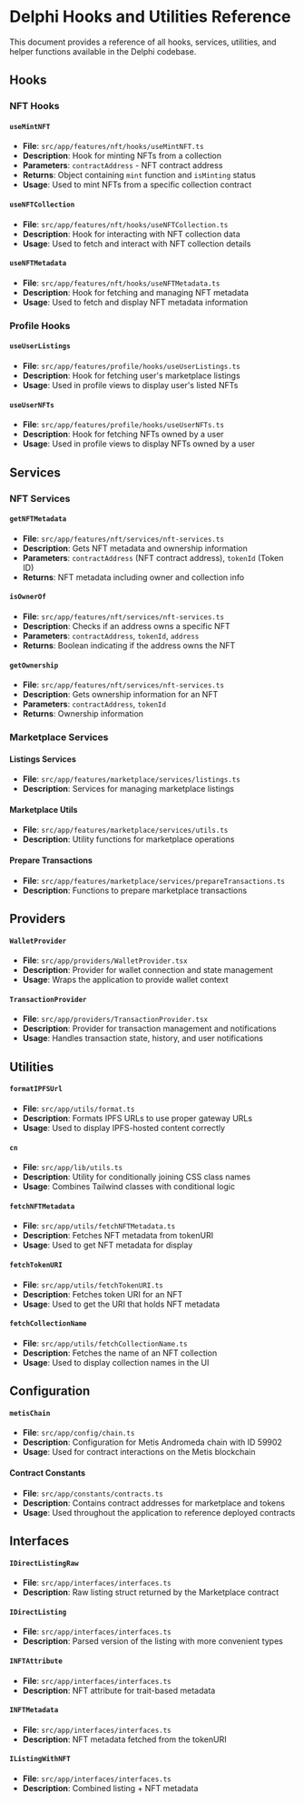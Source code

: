 # Delphi Hooks and Utilities Reference

This document provides a reference of all hooks, services, utilities, and helper functions available in the Delphi codebase.

## Hooks

### NFT Hooks

#### `useMintNFT`
- **File**: `src/app/features/nft/hooks/useMintNFT.ts`
- **Description**: Hook for minting NFTs from a collection
- **Parameters**: `contractAddress` - NFT contract address
- **Returns**: Object containing `mint` function and `isMinting` status
- **Usage**: Used to mint NFTs from a specific collection contract

#### `useNFTCollection`
- **File**: `src/app/features/nft/hooks/useNFTCollection.ts`
- **Description**: Hook for interacting with NFT collection data
- **Usage**: Used to fetch and interact with NFT collection details

#### `useNFTMetadata`
- **File**: `src/app/features/nft/hooks/useNFTMetadata.ts`
- **Description**: Hook for fetching and managing NFT metadata
- **Usage**: Used to fetch and display NFT metadata information

### Profile Hooks

#### `useUserListings`
- **File**: `src/app/features/profile/hooks/useUserListings.ts`
- **Description**: Hook for fetching user's marketplace listings
- **Usage**: Used in profile views to display user's listed NFTs

#### `useUserNFTs`
- **File**: `src/app/features/profile/hooks/useUserNFTs.ts`
- **Description**: Hook for fetching NFTs owned by a user
- **Usage**: Used in profile views to display NFTs owned by a user

## Services

### NFT Services

#### `getNFTMetadata`
- **File**: `src/app/features/nft/services/nft-services.ts`
- **Description**: Gets NFT metadata and ownership information
- **Parameters**: `contractAddress` (NFT contract address), `tokenId` (Token ID)
- **Returns**: NFT metadata including owner and collection info

#### `isOwnerOf`
- **File**: `src/app/features/nft/services/nft-services.ts`
- **Description**: Checks if an address owns a specific NFT
- **Parameters**: `contractAddress`, `tokenId`, `address`
- **Returns**: Boolean indicating if the address owns the NFT

#### `getOwnership`
- **File**: `src/app/features/nft/services/nft-services.ts`
- **Description**: Gets ownership information for an NFT
- **Parameters**: `contractAddress`, `tokenId`
- **Returns**: Ownership information

### Marketplace Services

#### Listings Services
- **File**: `src/app/features/marketplace/services/listings.ts`
- **Description**: Services for managing marketplace listings

#### Marketplace Utils
- **File**: `src/app/features/marketplace/services/utils.ts`
- **Description**: Utility functions for marketplace operations

#### Prepare Transactions
- **File**: `src/app/features/marketplace/services/prepareTransactions.ts`
- **Description**: Functions to prepare marketplace transactions

## Providers

#### `WalletProvider`
- **File**: `src/app/providers/WalletProvider.tsx`
- **Description**: Provider for wallet connection and state management
- **Usage**: Wraps the application to provide wallet context

#### `TransactionProvider`
- **File**: `src/app/providers/TransactionProvider.tsx`
- **Description**: Provider for transaction management and notifications
- **Usage**: Handles transaction state, history, and user notifications

## Utilities

#### `formatIPFSUrl`
- **File**: `src/app/utils/format.ts`
- **Description**: Formats IPFS URLs to use proper gateway URLs
- **Usage**: Used to display IPFS-hosted content correctly

#### `cn`
- **File**: `src/app/lib/utils.ts`
- **Description**: Utility for conditionally joining CSS class names
- **Usage**: Combines Tailwind classes with conditional logic

#### `fetchNFTMetadata`
- **File**: `src/app/utils/fetchNFTMetadata.ts`
- **Description**: Fetches NFT metadata from tokenURI
- **Usage**: Used to get NFT metadata for display

#### `fetchTokenURI`
- **File**: `src/app/utils/fetchTokenURI.ts`
- **Description**: Fetches token URI for an NFT
- **Usage**: Used to get the URI that holds NFT metadata

#### `fetchCollectionName`
- **File**: `src/app/utils/fetchCollectionName.ts`
- **Description**: Fetches the name of an NFT collection
- **Usage**: Used to display collection names in the UI

## Configuration

#### `metisChain`
- **File**: `src/app/config/chain.ts`
- **Description**: Configuration for Metis Andromeda chain with ID 59902
- **Usage**: Used for contract interactions on the Metis blockchain

#### Contract Constants
- **File**: `src/app/constants/contracts.ts`
- **Description**: Contains contract addresses for marketplace and tokens
- **Usage**: Used throughout the application to reference deployed contracts

## Interfaces

#### `IDirectListingRaw`
- **File**: `src/app/interfaces/interfaces.ts`
- **Description**: Raw listing struct returned by the Marketplace contract

#### `IDirectListing`
- **File**: `src/app/interfaces/interfaces.ts`
- **Description**: Parsed version of the listing with more convenient types

#### `INFTAttribute`
- **File**: `src/app/interfaces/interfaces.ts`
- **Description**: NFT attribute for trait-based metadata

#### `INFTMetadata`
- **File**: `src/app/interfaces/interfaces.ts`
- **Description**: NFT metadata fetched from the tokenURI

#### `IListingWithNFT`
- **File**: `src/app/interfaces/interfaces.ts`
- **Description**: Combined listing + NFT metadata 